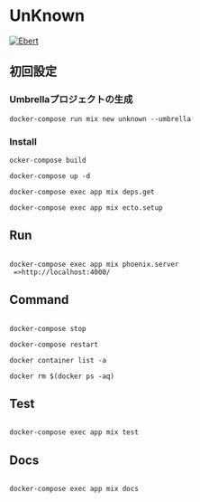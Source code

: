 # UnKnown

[![Ebert](https://ebertapp.io/github/sumiyoshi/unknown.svg)](https://ebertapp.io/github/sumiyoshi/unknown)

## 初回設定

### Umbrellaプロジェクトの生成

```
docker-compose run mix new unknown --umbrella
```

### Install

```
ocker-compose build

docker-compose up -d

docker-compose exec app mix deps.get

docker-compose exec app mix ecto.setup
```

## Run

```

docker-compose exec app mix phoenix.server
 =>http://localhost:4000/

```

## Command

```

docker-compose stop

docker-compose restart

docker container list -a

docker rm $(docker ps -aq)

```

## Test

```

docker-compose exec app mix test

```

## Docs

```

docker-compose exec app mix docs

```